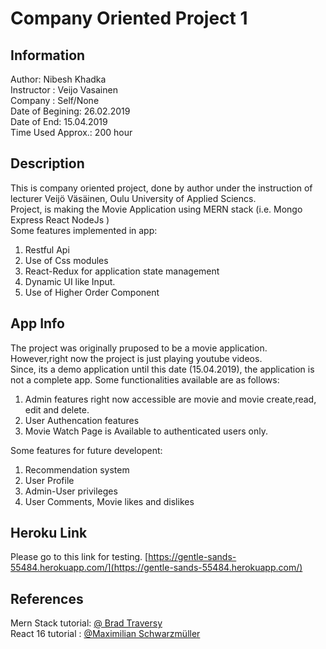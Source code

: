 # Company Oriented Project 1

## Information

Author: Nibesh Khadka <br>
Instructor : Veijo Vasainen <br>
Company : Self/None <br>
Date of Begining: 26.02.2019 <br>
Date of End: 15.04.2019 <br>
Time Used Approx.: 200 hour <br>

## Description

This is company oriented project, done by author under the instruction of lecturer Veijö Väsäinen, Oulu University of Applied Sciencs. <br>
Project, is making the Movie Application using MERN stack (i.e. Mongo Express React NodeJs )<br>
Some features implemented in app:<br>

1.  Restful Api
2.  Use of Css modules
3.  React-Redux for application state management
4.  Dynamic UI like Input.
5.  Use of Higher Order Component

## App Info

The project was originally pruposed to be a movie application. However,right now the project is just playing youtube videos.<br>
Since, its a demo application until this date (15.04.2019), the application is not a complete app. Some functionalities available are as follows:<br>

1.  Admin features right now accessible are movie and movie create,read, edit and delete.
2.  User Authencation features
3.  Movie Watch Page is Available to authenticated users only.

Some features for future developent: <br>

1.  Recommendation system
2.  User Profile
3.  Admin-User privileges
4.  User Comments, Movie likes and dislikes

## Heroku Link

Please go to this link for testing.
[https://gentle-sands-55484.herokuapp.com/](https://gentle-sands-55484.herokuapp.com/)
<br>

## References

Mern Stack tutorial: [ @ Brad Traversy ](https://www.udemy.com/mern-stack-front-to-back/) <br>
React 16 tutorial : [@Maximilian Schwarzmüller](https://www.udemy.com/react-the-complete-guide-incl-redux/) <br>
